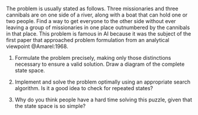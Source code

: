

The problem is usually stated as follows. Three
missionaries and three cannibals are on one side of a river, along with
a boat that can hold one or two people. Find a way to get everyone to
the other side without ever leaving a group of missionaries in one place
outnumbered by the cannibals in that place. This problem is famous in AI
because it was the subject of the first paper that approached problem
formulation from an analytical viewpoint @Amarel:1968. <br>

1.  Formulate the problem precisely, making only those distinctions
    necessary to ensure a valid solution. Draw a diagram of the complete
    state space.<br>

2.  Implement and solve the problem optimally using an appropriate
    search algorithm. Is it a good idea to check for repeated states? <br>

3.  Why do you think people have a hard time solving this puzzle, given
    that the state space is so simple? <br>
